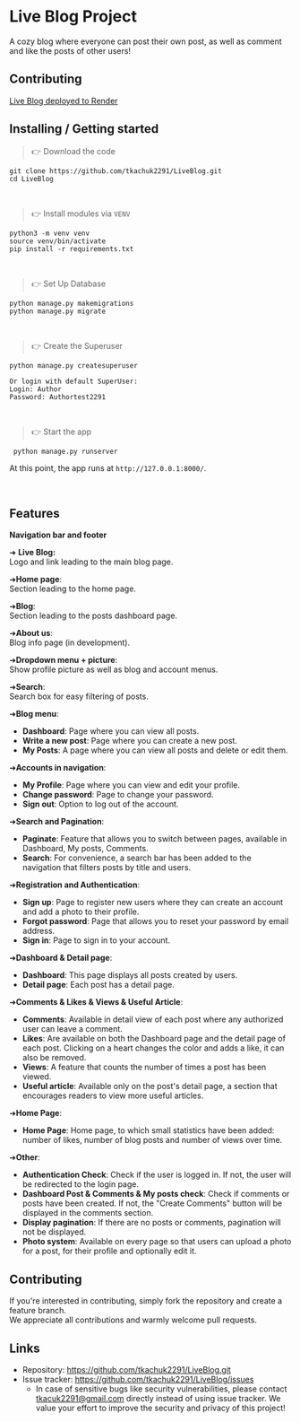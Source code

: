 # Live Blog Project

A cozy blog where everyone can post their own post,
as well as comment and like the posts of other users!
## Contributing
[Live Blog deployed to Render](https://live-blog-31al.onrender.com)

## Installing / Getting started

> 👉 Download the code  

```shell
git clone https://github.com/tkachuk2291/LiveBlog.git
cd LiveBlog
```

<br />

> 👉 Install modules via `VENV`  

```shell
python3 -m venv venv
source venv/bin/activate
pip install -r requirements.txt
```

<br />

> 👉 Set Up Database

```shell
python manage.py makemigrations
python manage.py migrate
```

<br />

> 👉 Create the Superuser

```shell
python manage.py createsuperuser 
```
```
Or login with default SuperUser:  
Login: Author
Password: Authortest2291
```
<br />

> 👉 Start the app

```shell
 python manage.py runserver
```

At this point, the app runs at `http://127.0.0.1:8000/`. 

<br />


## Features

**Navigation bar and footer**

➜ **Live Blog:**  
Logo and link leading to the main blog page.  

➜**Home page**:   
Section leading to the home page.  

➜**Blog**:   
Section leading to the posts dashboard page.  

➜**About us**:  
Blog info page (in development).  

➜**Dropdown menu + picture**:   
Show profile picture as well as blog and account menus.  

➜**Search**:   
Search box for easy filtering of posts.  

➜**Blog menu**:  
- **Dashboard**: Page where you can view all posts.  
- **Write a new post**: Page where you can create a new post.  
- **My Posts**: A page where you can view all posts and delete or edit them.  

➜**Accounts in navigation**:  
- **My Profile**: Page where you can view and edit your profile.  
- **Change password**: Page to change your password.  
- **Sign out**: Option to log out of the account.  

➜**Search and Pagination**:  
- **Paginate**: Feature that allows you to switch between pages, available in Dashboard, My posts, Comments.  
- **Search**: For convenience, a search bar has been added to the navigation that filters posts by title and users.  

➜**Registration and Authentication**:  
- **Sign up**: Page to register new users where they can create an account and add a photo to their profile.  
- **Forgot password**: Page that allows you to reset your password by email address.  
- **Sign in**: Page to sign in to your account.  

➜**Dashboard & Detail page**:  
- **Dashboard**: This page displays all posts created by users.  
- **Detail page**: Each post has a detail page.  

➜**Comments & Likes & Views & Useful Article**:  
- **Comments**: Available in detail view of each post where any authorized user can leave a comment.  
- **Likes**: Are available on both the Dashboard page and the detail page of each post. Clicking on a heart changes the color and adds a like, it can also be removed.  
- **Views**: A feature that counts the number of times a post has been viewed.  
- **Useful article**: Available only on the post's detail page, a section that encourages readers to view more useful articles.  

➜**Home Page**:  
- **Home Page**: Home page, to which small statistics have been added: number of likes, number of blog posts and number of views over time.  

➜**Other**:  
- **Authentication Check**: Check if the user is logged in. If not, the user will be redirected to the login page.  
- **Dashboard Post & Comments & My posts check**: Check if comments or posts have been created. If not, the "Create Comments" button will be displayed in the comments section.  
- **Display pagination**: If there are no posts or comments, pagination will not be displayed.  
- **Photo system**: Available on every page so that users can upload a photo for a post, for their profile and optionally edit it.  


## Contributing

If you're interested in contributing, simply fork the repository and create a feature branch.  
We appreciate all contributions and warmly welcome pull requests.  

## Links

- Repository: https://github.com/tkachuk2291/LiveBlog.git
- Issue tracker: https://github.com/tkachuk2291/LiveBlog/issues
  - In case of sensitive bugs like security vulnerabilities, please contact
    tkacuk2291@gmail.com directly instead of using issue tracker. We value your effort
    to improve the security and privacy of this project!

  